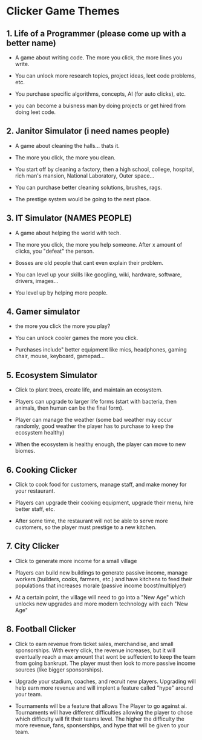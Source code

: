 # Clicker Game Themes

## 1. Life of a Programmer (please come up with a better name)
- A game about writing code. The more you click, the more lines you write.

- You can unlock more research topics, project ideas, leet code problems, etc. 

- You purchase specific algorithms, concepts, AI (for auto clicks), etc.

- you can become a buisness man by doing projects or get hired from doing leet code.

## 2. Janitor Simulator (i need names people)

- A game about cleaning the halls... thats it.

- The more you click, the more you clean.

- You start off by cleaning a factory, then a high school, college, hospital, rich man's mansion, National Laboratory, Outer space...

- You can purchase better cleaning solutions, brushes, rags.

- The prestige system would be going to the next place.

## 3. IT Simulator (NAMES PEOPLE)

- A game about helping the world with tech.

- The more you click, the more you help someone. After  x amount of clicks, you "defeat" the person.

- Bosses are old people that cant even explain their problem.

- You can level up your skills like googling, wiki, hardware, software, drivers, images...

- You level up by helping more people.

## 4. Gamer simulator

- the more you click the more you play?

- You can unlock cooler games the more you click.

- Purchases include" better equipment like mics, headphones, gaming chair, mouse, keyboard, gamepad...

## 5. Ecosystem Simulator

- Click to plant trees, create life, and maintain an ecosystem.

- Players can upgrade to larger life forms (start with bacteria, then animals, then human can be the final form).

- Player can manage the weather (some bad weather may occur randomly, good weather the player has to purchase to keep the ecosystem healthy)

- When the ecosystem is healthy enough, the player can move to new biomes.

## 6. Cooking Clicker

- Click to cook food for customers, manage staff, and make money for your restaurant.

- Players can upgrade their cooking equipment, upgrade their menu, hire better staff, etc.

- After some time, the restaurant will not be able to serve more customers, so the player must prestige to a new kitchen.

## 7. City Clicker

- Click to generate more income for a small village

- Players can build new buildings to generate passive income, manage workers (builders, cooks, farmers, etc.)
    and have kitchens to feed their populations that increases morale (passive income boost/multiplyer)

- At a certain point, the village will need to go into a "New Age" which unlocks new upgrades
    and more modern technology with each "New Age"

## 8. Football Clicker

- Click to earn revenue from ticket sales, merchandise, and small sponsorships.
    With every click, the revenue increases, but it will eventually reach a max amount that wont be suffecient to keep the team from going bankrupt. The player must then look to more passive income sources (like bigger sponsorships).

- Upgrade your stadium, coaches, and recruit new players.
    Upgrading will help earn more revenue and will implent a feature called "hype" around your team.

- Tournaments will be a feature that allows The Player to go against ai.
    Tournaments will have different difficulties allowing the player to chose which difficulty will fit their teams level.
    The higher the difficulty the more revenue, fans, sponserships, and hype that will be given to your team.